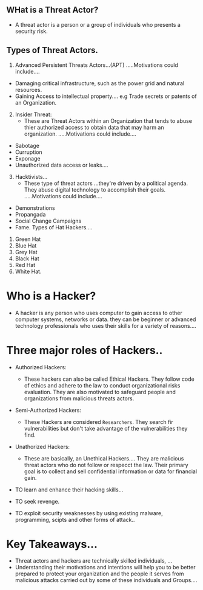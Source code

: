## WHat is a Threat Actor?
* A threat actor is a person or a group of individuals who presents a security risk.


## Types of Threat Actors.
1.  Advanced Persistent Threats Actors...(APT)
.....Motivations could include....
* Damaging critical infrastructure, such as the power grid and natural resources.
* Gaining Access to intellectual property.... e.g Trade secrets or patents of an Organization.

2. Insider Threat:
    + These are Threat Actors within an Organization that tends to abuse thier authorized access to obtain data that may 
      harm an organization.
      .....Motivations could include....
* Sabotage
* Curruption
* Exponage
* Unauthorized data access or leaks....

3. Hacktivists...
    + These type of threat actors ...they're driven by  a political agenda. They abuse digital technology  to accomplish
     their goals.
     .....Motivations could include....
* Demonstrations
* Propangada
* Social Change Campaigns
* Fame.
Types of Hat Hackers....
1. Green Hat
2. Blue Hat
3. Grey Hat
4. Black Hat
5. Red Hat
6. White Hat.

# Who is a Hacker?
* A hacker is any person who uses computer to gain access to other computer systems, networks or data.
they can be beginner or advanced technology professionals who uses their skills for a variety of reasons.... 

# Three major roles of Hackers..
* Authorized Hackers:
    + These hackers can also be called Ethical Hackers. They follow code of ethics and adhere to the law to conduct
    organizational risks evaluation.
    They are also  motivated to safeguard people and organizations from malicious threats actors.

* Semi-Authorized Hackers:
    + These Hackers are considered `Researchers`. They search fir vulnerabilities but don't take advantage of the vulnerabilities they find.

* Unathorized Hackers:
    + These are basically, an Unethical Hackers.... They are malicious threat actors who do not follow or respecct the law.
    Their primary goal is to collect and sell confidential information or data for financial gain.

* TO learn and enhance their hacking skills...
* TO seek revenge.
* TO exploit security weaknesses by using existing malware, programming,  scipts and other forms of attack..

# Key Takeaways...
* Threat actors and hackers are technically skilled individuals, ...
* Understanding their motivations and intentions will help you to be better prepared to protect your organization
 and the people it serves from malicious attacks carried out by some of these individuals and Groups....